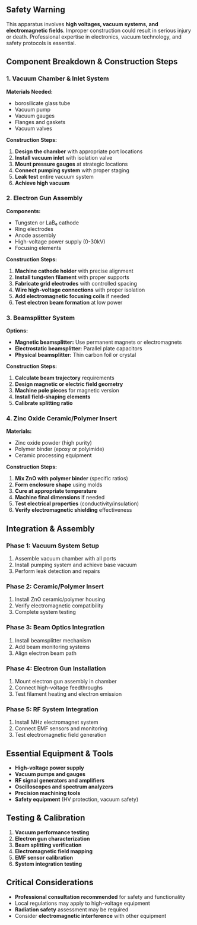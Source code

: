 ## **Safety Warning**
This apparatus involves **high voltages, vacuum systems, and electromagnetic fields**. Improper construction could result in serious injury or death. Professional expertise in electronics, vacuum technology, and safety protocols is essential.

## **Component Breakdown & Construction Steps**

### **1. Vacuum Chamber & Inlet System**

**Materials Needed:**
- borosilicate glass tube
- Vacuum pump
- Vacuum gauges
- Flanges and gaskets
- Vacuum valves

**Construction Steps:**
1. **Design the chamber** with appropriate port locations
2. **Install vacuum inlet** with isolation valve
3. **Mount pressure gauges** at strategic locations
4. **Connect pumping system** with proper staging
5. **Leak test** entire vacuum system
6. **Achieve high vacuum**

### **2. Electron Gun Assembly**

**Components:**
- Tungsten or LaB₆ cathode
- Ring electrodes
- Anode assembly
- High-voltage power supply (0-30kV)
- Focusing elements

**Construction Steps:**
1. **Machine cathode holder** with precise alignment
2. **Install tungsten filament** with proper supports
3. **Fabricate grid electrodes** with controlled spacing
4. **Wire high-voltage connections** with proper isolation
5. **Add electromagnetic focusing coils** if needed
6. **Test electron beam formation** at low power

### **3. Beamsplitter System**

**Options:**
- **Magnetic beamsplitter:** Use permanent magnets or electromagnets
- **Electrostatic beamsplitter:** Parallel plate capacitors
- **Physical beamsplitter:** Thin carbon foil or crystal

**Construction Steps:**
1. **Calculate beam trajectory** requirements
2. **Design magnetic or electric field geometry**
3. **Machine pole pieces** for magnetic version
4. **Install field-shaping elements**
5. **Calibrate splitting ratio**

### **4. Zinc Oxide Ceramic/Polymer Insert**

**Materials:**
- Zinc oxide powder (high purity)
- Polymer binder (epoxy or polyimide)
- Ceramic processing equipment

**Construction Steps:**
1. **Mix ZnO with polymer binder** (specific ratios)
2. **Form enclosure shape** using molds
3. **Cure at appropriate temperature** 
4. **Machine final dimensions** if needed
5. **Test electrical properties** (conductivity/insulation)
6. **Verify electromagnetic shielding** effectiveness

## **Integration & Assembly**

### **Phase 1: Vacuum System Setup**
1. Assemble vacuum chamber with all ports
2. Install pumping system and achieve base vacuum
3. Perform leak detection and repairs

### **Phase 2: Ceramic/Polymer Insert**
1. Install ZnO ceramic/polymer housing
2. Verify electromagnetic compatibility
3. Complete system testing

### **Phase 3: Beam Optics Integration**
1. Install beamsplitter mechanism
2. Add beam monitoring systems
3. Align electron beam path


### **Phase 4: Electron Gun Installation**
1. Mount electron gun assembly in chamber
2. Connect high-voltage feedthroughs
3. Test filament heating and electron emission

### **Phase 5: RF System Integration**
1. Install MHz electromagnet system
2. Connect EMF sensors and monitoring
3. Test electromagnetic field generation


## **Essential Equipment & Tools**

- **High-voltage power supply**
- **Vacuum pumps and gauges**
- **RF signal generators and amplifiers**
- **Oscilloscopes and spectrum analyzers**
- **Precision machining tools**
- **Safety equipment** (HV protection, vacuum safety)

## **Testing & Calibration**

1. **Vacuum performance testing**
2. **Electron gun characterization**
3. **Beam splitting verification**
4. **Electromagnetic field mapping**
5. **EMF sensor calibration**
6. **System integration testing**

## **Critical Considerations**

- **Professional consultation recommended** for safety and functionality
- Local regulations may apply to high-voltage equipment
- **Radiation safety** assessment may be required
- Consider **electromagnetic interference** with other equipment
